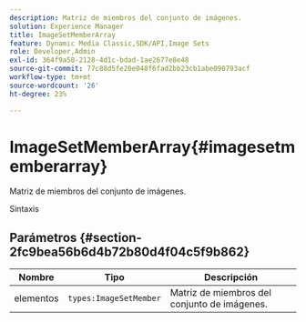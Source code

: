 ```yaml
---
description: Matriz de miembros del conjunto de imágenes.
solution: Experience Manager
title: ImageSetMemberArray
feature: Dynamic Media Classic,SDK/API,Image Sets
role: Developer,Admin
exl-id: 364f9a58-2128-4d1c-bdad-1ae2677e8e48
source-git-commit: 77c88d5fe20e048f6fad2bb23cb1abe090793acf
workflow-type: tm+mt
source-wordcount: '26'
ht-degree: 23%

---
```


# ImageSetMemberArray{#imagesetmemberarray}

Matriz de miembros del conjunto de imágenes.

Sintaxis

## Parámetros {#section-2fc9bea56b6d4b72b80d4f04c5f9b862}

| Nombre | Tipo | Descripción |
|---|---|---|
| elementos | `types:ImageSetMember` | Matriz de miembros del conjunto de imágenes. |
